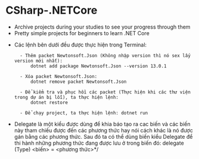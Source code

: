 # CSharp-.NETCore
- Archive projects during your studies to see your progress through them
- Pretty simple projects for beginners to learn .NET Core

* Các lệnh bên dưới đều được thực hiện trong Terminal: 
     
        - Thêm packet Newtonsoft.Json (Không nhập version thì nó sex lấy version mới nhất): 
            dotnet add package Newtonsoft.Json --version 13.0.1
            
        - Xóa packet Newtonsoft.Json: 
            dotnet remove packet Newtonsoft.Json 
     
        - Để kiểm tra và phục hồi các packet (Thực hiện khi các thư viện trong dự án bị lỗi), ta thực hiện lệnh: 
            dotnet restore
        
        - Để chạy project, ta thực hiện lệnh: dotnet run

* Delegate là một kiểu được dùng để khia báo tạo ra cac biến và các biến này tham chiếu được đến các phương thức 
hay nói cách khác là nó được gán bằng các phương thức. Sau đó ta có thể dùng biến kiểu Delegate để thi hành những 
phương thức đang được lưu ở trong biến đó:
                    delegate (Type) <biến> = <phương thức>*/
